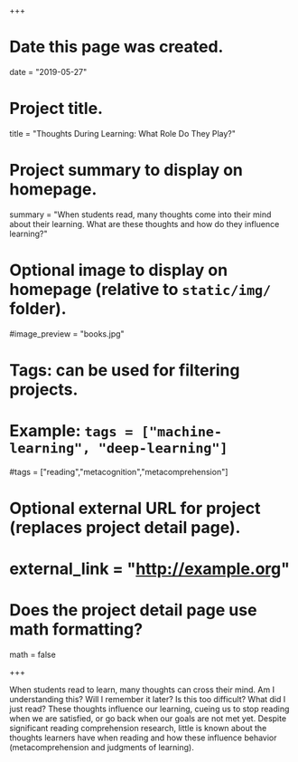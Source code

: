 +++
# Date this page was created.
date = "2019-05-27"

# Project title.
title = "Thoughts During Learning: What Role Do They Play?"

# Project summary to display on homepage.
summary = "When students read, many thoughts come into their mind about their learning. What are these thoughts and how do they influence learning?"

# Optional image to display on homepage (relative to `static/img/` folder).
#image_preview = "books.jpg"

# Tags: can be used for filtering projects.
# Example: `tags = ["machine-learning", "deep-learning"]`
#tags = ["reading","metacognition","metacomprehension"]

# Optional external URL for project (replaces project detail page).
# external_link = "http://example.org"

# Does the project detail page use math formatting?
math = false

+++

When students read to learn, many thoughts can cross their mind. Am I understanding this? Will I remember it later? Is this too difficult? What did I just read? These thoughts influence our learning, cueing us to stop reading when we are satisfied, or go back when our goals are not met yet. Despite significant reading comprehension research, little is known about the thoughts learners have when reading and how these influence behavior (metacomprehension and judgments of learning).

